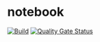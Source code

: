 # notebook
[![Build](https://github.com/Sepehr79/notebook/actions/workflows/build.yml/badge.svg)](https://github.com/Sepehr79/notebook/actions/workflows/build.yml)
[![Quality Gate Status](https://sonarcloud.io/api/project_badges/measure?project=Sepehr79_notebook&metric=alert_status)](https://sonarcloud.io/summary/new_code?id=Sepehr79_notebook)
